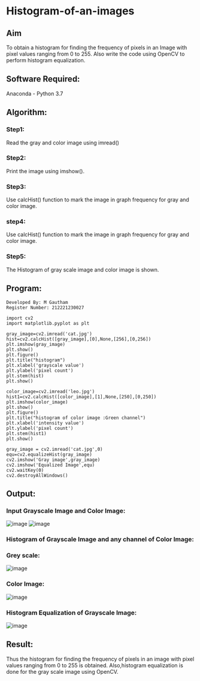 # Histogram-of-an-images
## Aim
To obtain a histogram for finding the frequency of pixels in an Image with pixel values ranging from 0 to 255. Also write the code using OpenCV to perform histogram equalization.

## Software Required:
Anaconda - Python 3.7

## Algorithm:
### Step1:
Read the gray and color image using imread()

### Step2:
Print the image using imshow().



### Step3:
Use calcHist() function to mark the image in graph frequency for gray and color image.

### step4:
Use calcHist() function to mark the image in graph frequency for gray and color image.

### Step5:
The Histogram of gray scale image and color image is shown.


## Program:
```
Developed By: M Gautham
Register Number: 212221230027
```
```
import cv2
import matplotlib.pyplot as plt

gray_image=cv2.imread('cat.jpg')
hist=cv2.calcHist([gray_image],[0],None,[256],[0,256])
plt.imshow(gray_image)
plt.show()
plt.figure()
plt.title("histogram")
plt.xlabel('grayscale value')
plt.ylabel('pixel count')
plt.stem(hist)
plt.show()
```
```
color_image=cv2.imread('leo.jpg')
hist1=cv2.calcHist([color_image],[1],None,[250],[0,250])
plt.imshow(color_image)
plt.show()
plt.figure()
plt.title("histogram of color image :Green channel")
plt.xlabel('intensity value')
plt.ylabel('pixel count')
plt.stem(hist1)
plt.show()
```
```
gray_image = cv2.imread('cat.jpg',0)
equ=cv2.equalizeHist(gray_image)
cv2.imshow('Gray image',gray_image)
cv2.imshow('Equalized Image',equ)
cv2.waitKey(0)
cv2.destroyAllWindows()
```
## Output:
### Input Grayscale Image and Color Image:
![image](https://github.com/muppirgautham/Histogram-of-an-images/assets/94810884/d0761c8b-107b-442b-8d94-fc83804b36f9)
![image](https://github.com/muppirgautham/Histogram-of-an-images/assets/94810884/9c30a8d9-9182-4eac-876a-43e2687820f6)

### Histogram of Grayscale Image and any channel of Color Image:
### Grey scale:
![image](https://github.com/muppirgautham/Histogram-of-an-images/assets/94810884/8e68f523-d842-4cde-b189-0366e497768f)
### Color Image:
![image](https://github.com/muppirgautham/Histogram-of-an-images/assets/94810884/43f14fa7-84a6-46b1-9e9a-416f55af0654)


### Histogram Equalization of Grayscale Image:
![image](https://github.com/muppirgautham/Histogram-of-an-images/assets/94810884/2bcd5309-6c1c-4953-99a2-d33e602b566c)

## Result: 
Thus the histogram for finding the frequency of pixels in an image with pixel values ranging from 0 to 255 is obtained. Also,histogram equalization is done for the gray scale image using OpenCV.
